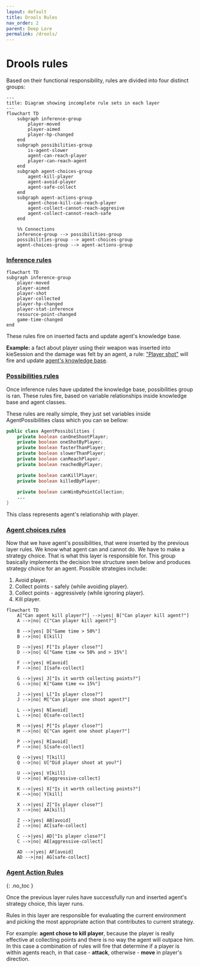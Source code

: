 ```yaml
---
layout: default
title: Drools Rules
nav_order: 2
parent: Deep Lore
permalink: /drools/
---
```


# Drools rules

Based on their functional responsibility, rules are divided into four distinct groups:

```mermaid
---
title: Diagram showing incomplete rule sets in each layer
---
flowchart TD
    subgraph inference-group
        player-moved
        player-aimed
        player-hp-changed
    end
    subgraph possibilities-group
        is-agent-slower
        agent-can-reach-player
        player-can-reach-agent
    end
    subgraph agent-choices-group
        agent-kill-player
        agent-avoid-player
        agent-safe-collect
    end
    subgraph agent-actions-group
        agent-chose-kill-can-reach-player
        agent-collect-cannot-reach-aggresive
        agent-collect-cannot-reach-safe
    end
    
    %% Connections
    inference-group --> possibilities-group
    possibilities-group --> agent-choices-group
    agent-choices-group --> agent-actions-group
```

### [Inference rules](https://github.com/rchDev/game-of-points/blob/main/game-of-points-be/src/main/resources/drools/fact_rules.drl)

```mermaid
flowchart TD
subgraph inference-group
    player-moved
    player-aimed
    player-shot
    player-collected
    player-hp-changed
    player-stat-inference
    resource-point-changed
    game-time-changed
end
```

These rules fire on inserted facts and update agent's knowledge base.

**Example:** a fact about player using their weapon was inserted into kieSession
and the damage was felt by an agent, a rule: ["Player shot"](https://github.com/rchDev/game-of-points/blob/main/game-of-points-be/src/main/resources/drools/fact_rules.drl)
will fire and update [agent's knowledge base](https://github.com/rchDev/game-of-points/blob/main/game-of-points-be/src/main/java/io/rizvan/beans/knowledge/AgentKnowledge.java).

### [Possibilities rules](https://github.com/rchDev/game-of-points/blob/main/game-of-points-be/src/main/resources/drools/possibilities_rules.drl)

Once inference rules have updated the knowledge base, possibilities group is ran.
These rules fire, based on variable relationships inside knowledge base and agent classes.

These rules are really simple, they just set variables inside AgentPossibilities class which you can se bellow:
```java
public class AgentPossibilities {
    private boolean canOneShootPlayer;
    private boolean oneShotByPlayer;
    private boolean fasterThanPlayer;
    private boolean slowerThanPlayer;
    private boolean canReachPlayer;
    private boolean reachedByPlayer;

    private boolean canKillPlayer;
    private boolean killedByPlayer;

    private boolean canWinByPointCollection;
    ...
}
```

This class represents agent's relationship with player.

### [Agent choices rules](https://github.com/rchDev/game-of-points/blob/main/game-of-points-be/src/main/resources/drools/behavioural_rules.drl)

Now that we have agent's possibilities, that were inserted by the previous layer rules.
We know what agent can and cannot do. We have to make a strategy choice. That is what this layer is responsible for.
This group basically implements the decision tree structure seen below and
produces strategy choice for an agent. Possible strategies include:
1. Avoid player.
2. Collect points - safely (while avoiding player).
3. Collect points - aggressively (while ignoring player).
4. Kill player.


```mermaid
flowchart TD
    A["Can agent kill player?"] -->|yes| B["Can player kill agent?"]
    A -->|no| C["Can player kill agent?"]

    B -->|yes| D["Game time > 50%"]
    B -->|no| E[kill]

    D -->|yes| F["Is player close?"]
    D -->|no| G["Game time <= 50% and > 15%"]

    F -->|yes| H[avoid]
    F -->|no| I[safe-collect]

    G -->|yes| J["Is it worth collecting points?"]
    G -->|no| K["Game time <= 15%"]

    J -->|yes| L["Is player close?"]
    J -->|no| M["Can player one shoot agent?"]

    L -->|yes| N[avoid]
    L -->|no| O[safe-collect]

    M -->|yes| P["Is player close?"]
    M -->|no| Q["Can agent one shoot player?"]

    P -->|yes| R[avoid]
    P -->|no| S[safe-collect]

    Q -->|yes| T[kill]
    Q -->|no| U["Did player shoot at you?"]

    U -->|yes| V[kill]
    U -->|no| W[aggressive-collect]

    K -->|yes| X["Is it worth collecting points?"]
    K -->|no| Y[kill]

    X -->|yes| Z["Is player close?"]
    X -->|no| AA[kill]

    Z -->|yes| AB[avoid]
    Z -->|no| AC[safe-collect]

    C -->|yes| AD["Is player close?"]
    C -->|no| AE[aggressive-collect]

    AD -->|yes| AF[avoid]
    AD -->|no| AG[safe-collect]
```
### [Agent Action Rules](https://github.com/rchDev/game-of-points/blob/main/game-of-points-be/src/main/resources/drools/agent_action_rules.drl)
{: .no_toc }

Once the previous layer rules have successfully run and inserted agent's strategy choice, this layer runs.

Rules in this layer are responsible for evaluating the current environment and picking the most appropriate action that contributes to current strategy.

For example: **agent chose to kill player**,
because the player is really effective at collecting points and
there is no way the agent will outpace him.
In this case a combination of rules will fire that determine if a player is within agents reach,
in that case - **attack**, otherwise - **move** in player's direction.
